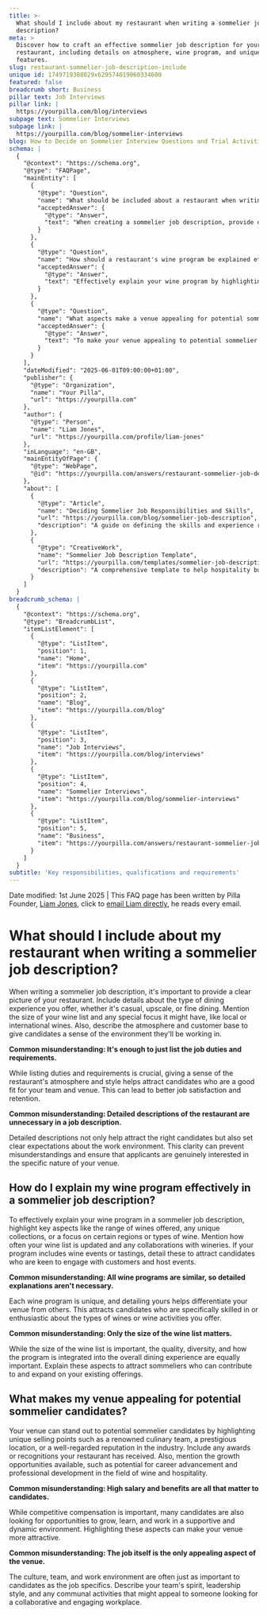 ```yaml
---
title: >-
  What should I include about my restaurant when writing a sommelier job
  description?
meta: >
  Discover how to craft an effective sommelier job description for your
  restaurant, including details on atmosphere, wine program, and unique venue
  features.
slug: restaurant-sommelier-job-description-include
unique id: 1749719388029x629574019060334600
featured: false
breadcrumb short: Business
pillar text: Job Interviews
pillar link: |
  https://yourpilla.com/blog/interviews
subpage text: Sommelier Interviews
subpage link: |
  https://yourpilla.com/blog/sommelier-interviews
blog: How to Decide on Sommelier Interview Questions and Trial Activities
schema: |
  {
    "@context": "https://schema.org",
    "@type": "FAQPage",
    "mainEntity": [
      {
        "@type": "Question",
        "name": "What should be included about a restaurant when writing a sommelier job description?",
        "acceptedAnswer": {
          "@type": "Answer",
          "text": "When creating a sommelier job description, provide details about the dining experience offered (casual, upscale, or fine dining), the size and focus of the wine list (e.g., local or international wines), and the atmosphere and customer base. Also, ensure to convey the style and culture of the restaurant to attract well-suited candidates, aiming for better job satisfaction and retention."
        }
      },
      {
        "@type": "Question",
        "name": "How should a restaurant's wine program be explained effectively in a sommelier job description?",
        "acceptedAnswer": {
          "@type": "Answer",
          "text": "Effectively explain your wine program by highlighting the range of wines, any unique collections, focus on specific wine regions or types, and frequency of wine list updates. Include details about wine events or tastings offered and collaborations with wineries to attract candidates interested in these features."
        }
      },
      {
        "@type": "Question",
        "name": "What aspects make a venue appealing for potential sommelier candidates?",
        "acceptedAnswer": {
          "@type": "Answer",
          "text": "To make your venue appealing to potential sommelier candidates, highlight unique aspects like your renowned culinary team, prestigious location, industry reputation, recognitions, and growth opportunities including career advancement and professional development. Also, emphasize the supportive and dynamic work environment and collaborative team culture."
        }
      }
    ],
    "dateModified": "2025-06-01T09:00:00+01:00",
    "publisher": {
      "@type": "Organization",
      "name": "Your Pilla",
      "url": "https://yourpilla.com"
    },
    "author": {
      "@type": "Person",
      "name": "Liam Jones",
      "url": "https://yourpilla.com/profile/liam-jones"
    },
    "inLanguage": "en-GB",
    "mainEntityOfPage": {
      "@type": "WebPage",
      "@id": "https://yourpilla.com/answers/restaurant-sommelier-job-description-include"
    },
    "about": [
      {
        "@type": "Article",
        "name": "Deciding Sommelier Job Responsibilities and Skills",
        "url": "https://yourpilla.com/blog/sommelier-job-description",
        "description": "A guide on defining the skills and experience required from a Sommelier, with insights into crafting an effective job description."
      },
      {
        "@type": "CreativeWork",
        "name": "Sommelier Job Description Template",
        "url": "https://yourpilla.com/templates/sommelier-job-description",
        "description": "A comprehensive template to help hospitality businesses create detailed and effective sommelier job descriptions."
      }
    ]
  }
breadcrumb_schema: |
  {
    "@context": "https://schema.org",
    "@type": "BreadcrumbList",
    "itemListElement": [
      {
        "@type": "ListItem",
        "position": 1,
        "name": "Home",
        "item": "https://yourpilla.com"
      },
      {
        "@type": "ListItem",
        "position": 2,
        "name": "Blog",
        "item": "https://yourpilla.com/blog"
      },
      {
        "@type": "ListItem",
        "position": 3,
        "name": "Job Interviews",
        "item": "https://yourpilla.com/blog/interviews"
      },
      {
        "@type": "ListItem",
        "position": 4,
        "name": "Sommelier Interviews",
        "item": "https://yourpilla.com/blog/sommelier-interviews"
      },
      {
        "@type": "ListItem",
        "position": 5,
        "name": "Business",
        "item": "https://yourpilla.com/answers/restaurant-sommelier-job-description-include"
      }
    ]
  }
subtitle: 'Key responsibilities, qualifications and requirements'
---
```


Date modified: 1st June 2025 | This FAQ page has been written by Pilla Founder, [Liam Jones](https://yourpilla.com/profile/liam-jones), click to [email Liam directly](https://mailto:liam@yourpilla.com), he reads every email.

# What should I include about my restaurant when writing a sommelier job description?

When writing a sommelier job description, it's important to provide a clear picture of your restaurant. Include details about the type of dining experience you offer, whether it's casual, upscale, or fine dining. Mention the size of your wine list and any special focus it might have, like local or international wines. Also, describe the atmosphere and customer base to give candidates a sense of the environment they'll be working in.

**Common misunderstanding: It's enough to just list the job duties and requirements.**

While listing duties and requirements is crucial, giving a sense of the restaurant's atmosphere and style helps attract candidates who are a good fit for your team and venue. This can lead to better job satisfaction and retention.

**Common misunderstanding: Detailed descriptions of the restaurant are unnecessary in a job description.**

Detailed descriptions not only help attract the right candidates but also set clear expectations about the work environment. This clarity can prevent misunderstandings and ensure that applicants are genuinely interested in the specific nature of your venue.

## How do I explain my wine program effectively in a sommelier job description?

To effectively explain your wine program in a sommelier job description, highlight key aspects like the range of wines offered, any unique collections, or a focus on certain regions or types of wine. Mention how often your wine list is updated and any collaborations with wineries. If your program includes wine events or tastings, detail these to attract candidates who are keen to engage with customers and host events.

**Common misunderstanding: All wine programs are similar, so detailed explanations aren't necessary.**

Each wine program is unique, and detailing yours helps differentiate your venue from others. This attracts candidates who are specifically skilled in or enthusiastic about the types of wines or wine activities you offer.

**Common misunderstanding: Only the size of the wine list matters.**

While the size of the wine list is important, the quality, diversity, and how the program is integrated into the overall dining experience are equally important. Explain these aspects to attract sommeliers who can contribute to and expand on your existing offerings.

## What makes my venue appealing for potential sommelier candidates?

Your venue can stand out to potential sommelier candidates by highlighting unique selling points such as a renowned culinary team, a prestigious location, or a well-regarded reputation in the industry. Include any awards or recognitions your restaurant has received. Also, mention the growth opportunities available, such as potential for career advancement and professional development in the field of wine and hospitality.

**Common misunderstanding: High salary and benefits are all that matter to candidates.**

While competitive compensation is important, many candidates are also looking for opportunities to grow, learn, and work in a supportive and dynamic environment. Highlighting these aspects can make your venue more attractive.

**Common misunderstanding: The job itself is the only appealing aspect of the venue.**

The culture, team, and work environment are often just as important to candidates as the job specifics. Describe your team's spirit, leadership style, and any communal activities that might appeal to someone looking for a collaborative and engaging workplace.
